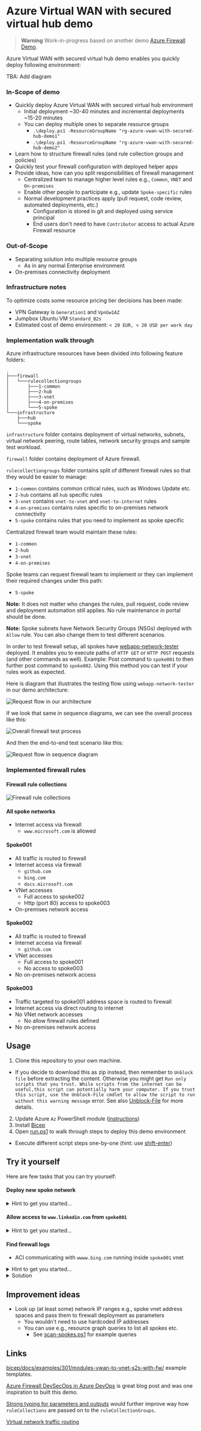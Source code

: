 # Azure Virtual WAN with secured virtual hub demo

> **Warning**
> Work-in-progress based on another demo [Azure Firewall Demo](https://github.com/JanneMattila/azure-firewall-demo).

Azure Virtual WAN with secured virtual hub demo enables you quickly deploy following environment:

TBA: Add diagram

### In-Scope of demo

- Quickly deploy Azure Virtual WAN with secured virtual hub environment
  - Initial deployment ~30-40 minutes and incremental deployments ~15-20 minutes 
  - You can deploy multiple ones to separate resource groups
    - `.\deploy.ps1 -ResourceGroupName "rg-azure-vwan-with-secured-hub-demo1"`
    - `.\deploy.ps1 -ResourceGroupName "rg-azure-vwan-with-secured-hub-demo2"`
- Learn how to structure firewall rules (and rule collection groups and policies)
- Quickly test your firewall configuration with deployed helper apps
- Provide ideas, how can you split responsibilities of firewall management
  - Centralized team to manage higher level rules e.g., `Common`, `VNET` and `On-premises`
  - Enable other people to participate e.g., update `Spoke-specific` rules
  - Normal development practices apply (pull request, code review, automated deployments, etc.)
    - Configuration is stored in git and deployed using service principal
    - End users don't need to have `Contributor` access to actual Azure Firewall resource

### Out-of-Scope

- Separating solution into multiple resource groups
  - As in any normal Enterprise environment
- On-premises connectivity deployment

### Infrastructure notes

To optimize costs some resource pricing tier decisions has been made:

- VPN Gateway is `Generation1` and `VpnGw1AZ`
- Jumpbox Ubuntu VM `Standard_B2s`
- Estimated cost of demo environment: `< 20 EUR, < 20 USD per work day`

### Implementation walk through

Azure infrastructure resources have been divided into following feature folders:

```
.
├───firewall
│   └───rulecollectiongroups
│       ├───1-common
│       ├───2-hub
│       ├───3-vnet
│       ├───4-on-premises
│       └───5-spoke
└───infrastructure
    ├───hub
    └───spoke
```

`infrastructure` folder contains deployment of virtual networks, subnets, virtual network peering,
route tables, network security groups and sample test workload.

`firewall` folder contains deployment of Azure firewall. 

`rulecollectiongroups` folder contains split of different firewall rules so that they would
be easier to manage:

- `1-common` contains common critical rules, such as Windows Update etc.
- `2-hub` contains all `hub` specific rules
- `3-vnet` contains `vnet-to-vnet` and `vnet-to-internet` rules 
- `4-on-premises` contains rules specific to on-premises network connectivity
- `5-spoke` contains rules that you need to implement as spoke specific

Centralized firewall team would maintain these rules:

- `1-common`
- `2-hub`
- `3-vnet`
- `4-on-premises`

Spoke teams can request firewall team to implement or they can 
implement their required changes under this path:

- `5-spoke`

**Note:** It does not matter who changes the rules, pull request, code review and deployment automation still applies.
No rule maintenance in portal should be done.

**Note:** Spoke subnets have Network Security Groups (NSGs) deployed with `Allow` rule.
You can also change them to test different scenarios.

In order to test firewall setup, all spokes have [webapp-network-tester](https://github.com/JanneMattila/webapp-network-tester) deployed.
It enables you to execute paths of `HTTP GET` or `HTTP POST` requests (and other commands as well).
Example: Post command to `spoke001` to then further post command to `spoke002`.
Using this method you can test if your rules work as expected.

Here is diagram that illustrates the testing flow using `webapp-network-tester` in our demo architecture:

![Request flow in our architecture](https://user-images.githubusercontent.com/2357647/148060299-9fb70956-cf56-46e4-a389-a36ff87b9b13.png)

If we look that same in sequence diagrams, we can see the overall process like this:

![Overall firewall test process](https://user-images.githubusercontent.com/2357647/149508836-0ef27ca0-4cdd-49bd-8bbc-bfb10a83ef67.png)

And then the end-to-end test scenario like this:

![Request flow in sequence diagram](https://user-images.githubusercontent.com/2357647/149509558-5d87eec6-698e-48b1-a806-3bb2fd921822.png)

### Implemented firewall rules

#### Firewall rule collections

![Firewall rule collections](https://user-images.githubusercontent.com/2357647/150791845-9379e1f6-0ade-48d5-9449-873593a974f3.png)

#### All spoke networks

- Internet access via firewall
  - `www.microsoft.com` is allowed

#### Spoke001

- All traffic is routed to firewall
- Internet access via firewall
  - `github.com`
  - `bing.com`
  - `docs.microsoft.com`
- VNet accesses
  - Full access to spoke002
  - Http (port 80) access to spoke003
- On-premises network access

#### Spoke002

- All traffic is routed to firewall
- Internet access via firewall
  - `github.com`
- VNet accesses
  - Full access to spoke001
  - No access to spoke003
- No on-premises network access

#### Spoke003

- Traffic targeted to spoke001 address space is routed to firewall
- Internet access via direct routing to internet
- No VNet network accesses
  - No allow firewall rules defined
- No on-premises network access

## Usage

1. Clone this repository to your own machine.
  - If you decide to download this as zip instead, then remember to `Unblock file` before extracting the content. 
    Otherwise you might get `Run only scripts that you trust. While scripts from the internet can be useful,this script can potentially harm your computer. If you trust this script, use the Unblock-File cmdlet to allow the script to run without this warning message` error. See also [Unblock-File](https://docs.microsoft.com/en-us/powershell/module/microsoft.powershell.utility/unblock-file) for more details.
2. Update Azure `Az` PowerShell module ([instructions](https://docs.microsoft.com/en-us/powershell/azure/install-az-ps?view=azps-7.0.0))
3. Install [Bicep](https://docs.microsoft.com/en-us/azure/azure-resource-manager/bicep/install#azure-powershell)
4. Open [run.ps1](run.ps1) to walk through steps to deploy this demo environment
  - Execute different script steps one-by-one (hint: use [shift-enter](https://github.com/JanneMattila/some-questions-and-some-answers/blob/master/q%26a/vs_code.md#automation-tip-shift-enter))

## Try it yourself

Here are few tasks that you can try yourself:

#### Deploy new spoke network

<details>
<summary>Hint to get you started...</summary>

Open `infrastructure/deploy.bicep` and look for `spokes` array and
see how it's used.

</details>

#### Allow access to `www.linkedin.com` from `spoke001`

<details>
<summary>Hint to get you started...</summary>

Open `firewall/3-vnet/deploy.bicep` and look for `Allow-VNET-To-Internet-Application-Rules`
rule collection. It already contains rule for `github.com` as example.

</details>

#### Find firewall logs

- ACI communicating with `wwww.bing.com` running inside `spoke001` vnet

<details>
<summary>Hint to get you started...</summary>

Use IP address of ACI `10.1.0.4` and then target address in your `AzureDiagnostics` query.

</details>

<details>
<summary>Solution</summary>

Here is example query:

```sql
AzureDiagnostics 
| where Category <> "AzureFirewallDnsProxy"
| where OperationName == "AzureFirewallApplicationRuleLog"
| where msg_s contains "www.bing.com:443." and msg_s contains "10.1.0.4"
| project TimeGenerated, msg_s
```

</details>


## Improvement ideas

- Look up (at least some) network IP ranges e.g., spoke vnet address spaces 
  and pass them to firewall deployment as parameters
  - You wouldn't need to use hardcoded IP addresses
  - You can use e.g., resource graph queries to list all spokes etc.
    - See [scan-spokes.ps1](./deploy/firewall/rulecollectiongroups/5-spoke/scan-spokes.ps1) for example queries

## Links

[bicep/docs/examples/301/modules-vwan-to-vnet-s2s-with-fw/](https://github.com/Azure/bicep/tree/main/docs/examples/301/modules-vwan-to-vnet-s2s-with-fw) example templates.

[Azure Firewall DevSecOps in Azure DevOps](https://aidanfinn.com/?p=22525)
is great blog post and was one inspiration to built this demo.

[Strong typing for parameters and outputs](https://github.com/Azure/bicep/issues/4158) would
further improve way how `ruleCollections` are passed on to the `ruleCollectionGroups`.

[Virtual network traffic routing](https://docs.microsoft.com/en-us/azure/virtual-network/virtual-networks-udr-overview)
